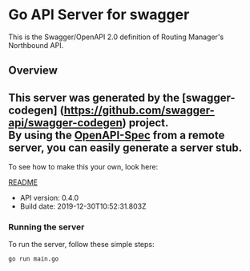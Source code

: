 # Go API Server for swagger

This is the Swagger/OpenAPI 2.0 definition of Routing Manager's Northbound API.

## Overview
This server was generated by the [swagger-codegen]
(https://github.com/swagger-api/swagger-codegen) project.  
By using the [OpenAPI-Spec](https://github.com/OAI/OpenAPI-Specification) from a remote server, you can easily generate a server stub.  
-

To see how to make this your own, look here:

[README](https://github.com/swagger-api/swagger-codegen/blob/master/README.md)

- API version: 0.4.0
- Build date: 2019-12-30T10:52:31.803Z


### Running the server
To run the server, follow these simple steps:

```
go run main.go
```

